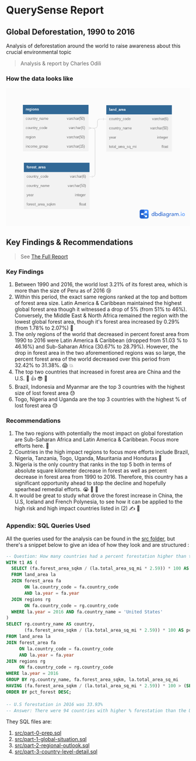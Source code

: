 # QuerySense Report
## Global Deforestation, 1990 to 2016

Analysis of deforestation around the world to raise awareness about this crucial environmental topic

> Analysis & report by Charles Odili

### How the data looks like
![ER disgram](query-sense-report-erd.png)

## Key Findings & Recommendations

> See [The Full Report](querysense-1990-2016-deforestation-report.pdf)

### Key Findings

1.  Between 1990 and 2016, the world lost 3.21% of its forest area, which is more than the size of Peru as of 2016 :cry:
2.  Within this period, the exact same regions ranked at the top and bottom of forest area size. Latin America & Caribbean maintained the highest global forest area though it witnessed a drop of 5% (from 51% to 46%). Conversely, the Middle East & North Africa remained the region with the lowest global forest area, though it's forest area increased by 0.29% (from 1.78% to 2.07%) :yawning_face:
3.  The only regions of the world that decreased in percent forest area from 1990 to 2016 were Latin America & Caribbean (dropped from 51.03 % to 46.16%) and Sub-Saharan Africa (30.67% to 28.79%). However, the drop in forest area in the two aforementioned regions was so large, the percent forest area of the world decreased over this period from 32.42% to 31.38%. :scream: :boom:
4.  The top two countries that increased in forest area are China and the U.S. :clap: :thumbsup: :sunglasses: :raised_hands:
5.  Brazil, Indonesia and Myanmar are the top 3 countries with the highest size of lost forest area :sweat:
6.  Togo, Nigeria and Uganda are the top 3 countries with the highest % of lost forest area :sweat:


### Recommendations

1.  The two regions with potentially the most impact on global forestation are Sub-Saharan Africa and Latin America & Caribbean. Focus more efforts here. :muscle:
2.  Countries in the high impact regions to focus more efforts include Brazil, Nigeria, Tanzania, Togo, Uganda, Mauritania and Honduras :pray:
3.  Nigeria is the only country that ranks in the top 5 both in terms of absolute square kilometer decrease in forest as well as percent decrease in forest area from 1990 to 2016. Therefore, this country has a significant opportunity ahead to stop the decline and hopefully spearhead remedial efforts. :sob: :crossed_fingers: :pray: 
4.  It would be great to study what drove the forest increase in China, the U.S, Iceland and French Polynesia, to see how it can be applied to the high risk and high impact countries listed in (2) :writing_hand: :brain:


### Appendix: SQL Queries Used
All the queries used for the analysis can be found in the [src folder](/src), but there's a snippet below to give an idea of how they look and are structured :

```sql
-- Question: How many countries had a percent forestation higher than the United States in 2016?
WITH t1 AS (
  SELECT (fa.forest_area_sqkm / (la.total_area_sq_mi * 2.59)) * 100 AS us_pct_forest
  FROM land_area la
  JOIN forest_area fa
       ON la.country_code = fa.country_code
       AND la.year = fa.year
  JOIN regions rg
       ON fa.country_code = rg.country_code
  WHERE la.year = 2016 AND fa.country_name = 'United States'
)
SELECT rg.country_name AS country,
       (fa.forest_area_sqkm / (la.total_area_sq_mi * 2.59)) * 100 AS pct_forest
FROM land_area la
JOIN forest_area fa
     ON la.country_code = fa.country_code
     AND la.year = fa.year
JOIN regions rg
     ON fa.country_code = rg.country_code
WHERE la.year = 2016
GROUP BY rg.country_name, fa.forest_area_sqkm, la.total_area_sq_mi
HAVING (fa.forest_area_sqkm / (la.total_area_sq_mi * 2.59)) * 100 > (SELECT * FROM t1)
ORDER BY pct_forest DESC;

-- U.S forestation in 2016 was 33.93%
-- Answer: There were 94 countries with higher % forestation than the U.S in 2016
```

They SQL files are:

1.  [src/part-0-prep.sql](src/part-0-prep.sql)
2.  [src/part-1-global-situation.sql](src/part-1-global-situation.sql)
3.  [src/part-2-regional-outlook.sql](src/part-2-regional-outlook.sql)
4.  [src/part-3-country-level-detail.sql](src/part-3-country-level-detail.sql)


